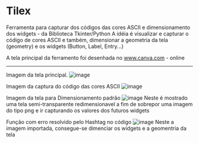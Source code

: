 # Tilex
 Ferramenta para capturar dos códigos das cores ASCII e dimensionamento dos widgets - da Biblioteca Tkinter/Python
 A idéia é visualizar e capturar o código de cores ASCII e também, dimensionar a geometria da tela (geometry) e os widgets (Button, Label, Entry...)
 
 A tela principal da ferramento foi desenhada no www.canva.com - online 
 *******
Imagem da tela principal.
![image](https://user-images.githubusercontent.com/97365905/148664885-ed91a2cb-a351-4fd2-bf47-f7a645aa8388.png)

Imagem da captura do código das cores ASCII
![image](https://user-images.githubusercontent.com/97365905/148664961-6b11f717-1964-4bb0-8907-5c95ba5c6f37.png)

Imagem da tela para Dimensionamento padrão
![image](https://user-images.githubusercontent.com/97365905/148665031-689ed2de-e2c7-4427-85c1-fdb366def4e8.png)
Neste é mostrado uma tela semi-transparente redimensionavel a fim de sobrepor uma imagem do tipo png e ir 
capturando os valores dos futuros widgets

Função com erro resolvido pelo Hashtag no código
![image](https://user-images.githubusercontent.com/97365905/148970087-7eb14ca5-21d5-4e14-9741-a0d6c2ca07b4.png)
Neste a imagem importada, consegue-se dimenciar os widgets e a geomentria da tela





